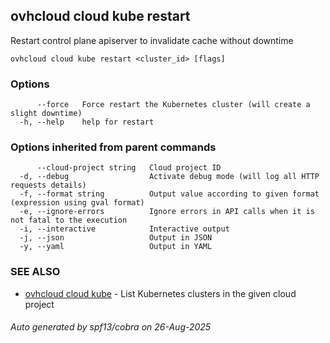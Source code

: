 ## ovhcloud cloud kube restart

Restart control plane apiserver to invalidate cache without downtime

```
ovhcloud cloud kube restart <cluster_id> [flags]
```

### Options

```
      --force   Force restart the Kubernetes cluster (will create a slight downtime)
  -h, --help    help for restart
```

### Options inherited from parent commands

```
      --cloud-project string   Cloud project ID
  -d, --debug                  Activate debug mode (will log all HTTP requests details)
  -f, --format string          Output value according to given format (expression using gval format)
  -e, --ignore-errors          Ignore errors in API calls when it is not fatal to the execution
  -i, --interactive            Interactive output
  -j, --json                   Output in JSON
  -y, --yaml                   Output in YAML
```

### SEE ALSO

* [ovhcloud cloud kube](ovhcloud_cloud_kube.md)	 - List Kubernetes clusters in the given cloud project

###### Auto generated by spf13/cobra on 26-Aug-2025

